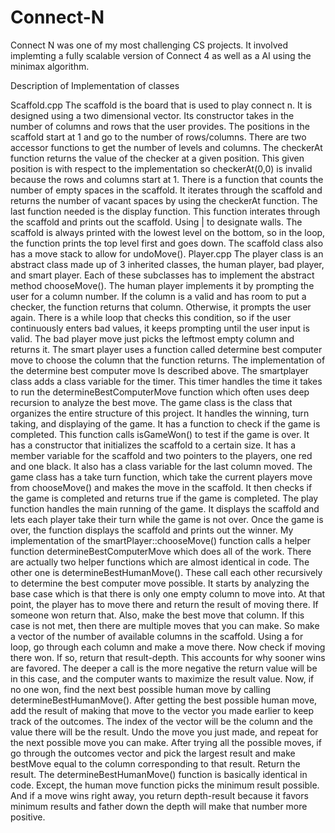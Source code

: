 # Connect-N

Connect N was one of my most challenging CS projects. It involved implemting a fully scalable version of Connect 4 as well as a AI using the minimax algorithm. 

Description of Implementation of classes

Scaffold.cpp
  The scaffold is the board that is used to play connect n. It is designed using a two dimensional vector. Its constructor takes in the number of columns and rows that the user provides. The positions in the scaffold start at 1 and go to the number of rows/columns. There are two accessor functions to get the number of levels and columns. The checkerAt function returns the value of the checker at a given position. This given position is with respect to the implementation so checkerAt(0,0) is invalid because the rows and columns start at 1. There is a function that counts the number of empty spaces in the scaffold. It iterates through the scaffold and returns the number of vacant spaces by using the checkerAt function. The last function needed is the display function. This function interates through the scaffold and prints out the scaffold. Using | to designate walls. The scaffold is always printed with the lowest level on the bottom, so in the loop, the function prints the top level first and goes down. The scaffold class also has a move stack to allow for undoMove(). 
Player.cpp
  The player class is an abstract class made up of 3 inherited classes, the human player, bad player, and smart player. Each of these subclasses has to implement the abstract method chooseMove(). The human player implements it by prompting the user for a column number. If the column is a valid and has room to put a checker, the function returns that column. Otherwise, it prompts the user again. There is a while loop that checks this condition, so if the user continuously enters bad values, it keeps prompting until the user input is valid. The bad player move just picks the leftmost empty column and returns it. The smart player uses a function called determine best computer move to choose the column that the function returns. The implementation of the determine best computer move Is described above. The smartplayer class adds a class variable for the timer. This timer handles the time it takes to run the determineBestComputerMove function which often uses deep recursion to analyze the best move.
  The game class is the class that organizes the entire structure of this project. It handles the winning, turn taking, and displaying of the game. It has a function to check if the game is completed. This function calls isGameWon() to test if the game is over. It has a constructor that initializes the scaffold to a certain size. It has a member variable for the scaffold and two pointers to the players, one red and one black. It also has a class variable for the last column moved. The game class has a take turn function, which take the current players move from chooseMove() and makes the move in the scaffold. It then checks if the game is completed and returns true if the game is completed. The play function handles the main running of the game. It displays the scaffold and lets each player take their turn while the game is not over. Once the game is over, the function displays the scaffold and prints out the winner.
  My implementation of the smartPlayer::chooseMove() function calls a helper function determineBestComputerMove which does all of the work. There are actually two helper functions which are almost identical in code. The other one is determineBestHumanMove().  These call each other recursively to determine the best computer move possible. It starts by analyzing the base case which is that there is only one empty column to move into. At that point, the player has to move there and return the result of moving there. If someone won return that. Also, make the best move that column. If this case is not met, then there are multiple moves that you can make. So make a vector of the number of available columns in the scaffold. Using a for loop, go through each column and make a move there. Now check if moving there won. If so, return that result-depth. This accounts for why sooner wins are favored. The deeper a call is the more negative the return value will be in this case, and the computer wants to maximize the result value. Now, if no one won, find the next best possible human move by calling determineBestHumanMove(). After getting the best possible human move, add the result of making that move to the vector you made earlier to keep track of the outcomes. The index of the vector will be the column and the value there will be the result. Undo the move you just made, and repeat for the next possible move you can make.  After trying all the possible moves, if go through the outcomes vector and pick the largest result and make bestMove equal to the column corresponding to that result. Return the result. The determineBestHumanMove() function is basically identical in code. Except, the human move function picks the minimum result possible. And if a move wins right away, you return depth-result because it favors minimum results and father down the depth will make that number more positive. 
